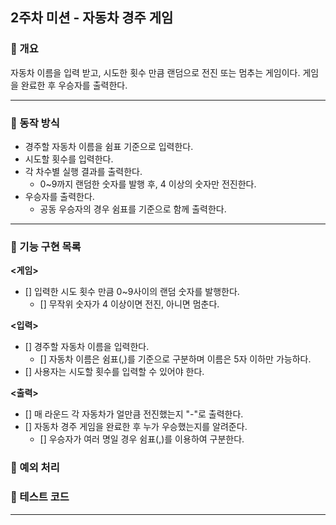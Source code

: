 ## 2주차 미션 - 자동차 경주 게임

### 📌 개요
자동차 이름을 입력 받고, 시도한 횟수 만큼 랜덤으로 전진 또는 멈추는 게임이다.
게임을 완료한 후 우승자를 출력한다.

- - -

### 📌 동작 방식
- 경주할 자동차 이름을 쉼표 기준으로 입력한다.
- 시도할 횟수를 입력한다.
- 각 차수별 실행 결과를 출력한다.
  - 0~9까지 랜덤한 숫자를 발행 후, 4 이상의 숫자만 전진한다.
- 우승자를 출력한다.
  - 공동 우승자의 경우 쉼표를 기준으로 함께 출력한다.

- - -

### 📌 기능 구현 목록

**<게임>**
- [] 입력한 시도 횟수 만큼 0~9사이의 랜덤 숫자를 발행한다.
  - [] 무작위 숫자가 4 이상이면 전진, 아니면 멈춘다.

**<입력>**
- [] 경주할 자동차 이름을 입력한다.
  - [] 자동차 이름은 쉼표(,)를 기준으로 구분하며 이름은 5자 이하만 가능하다.
- [] 사용자는 시도할 횟수를 입력할 수 있어야 한다.

**<출력>**
- [] 매 라운드 각 자동차가 얼만큼 전진했는지 "-"로 출력한다.
- [] 자동차 경주 게임을 완료한 후 누가 우승했는지를 알려준다.
  - [] 우승자가 여러 명일 경우 쉼표(,)를 이용하여 구분한다.

### 📌 예외 처리 

### 📌 테스트 코드

- - -